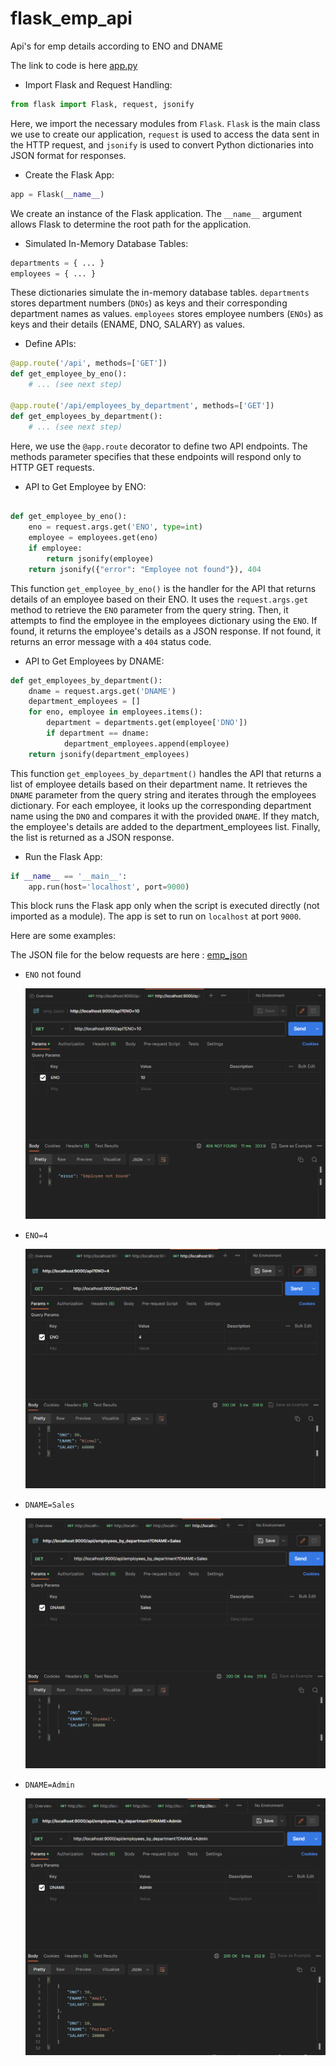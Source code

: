 # flask_emp_api

Api's for emp details according to ENO and DNAME

The link to code is here [app.py](./app.py)

- Import Flask and Request Handling:

```python
from flask import Flask, request, jsonify
```

Here, we import the necessary modules from `Flask`. `Flask` is the main class we use to create our application, `request` is used to access the data sent in the HTTP request, and `jsonify` is used to convert Python dictionaries into JSON format for responses.

- Create the Flask App:

```python
app = Flask(__name__)
```

We create an instance of the Flask application. The `__name__` argument allows Flask to determine the root path for the application.

- Simulated In-Memory Database Tables:

```python
departments = { ... }
employees = { ... }
```

These dictionaries simulate the in-memory database tables. `departments` stores department numbers (`DNOs`) as keys and their corresponding department names as values. `employees` stores employee numbers (`ENOs`) as keys and their details (ENAME, DNO, SALARY) as values.

- Define APIs:

```python
@app.route('/api', methods=['GET'])
def get_employee_by_eno():
    # ... (see next step)

@app.route('/api/employees_by_department', methods=['GET'])
def get_employees_by_department():
    # ... (see next step)
```

Here, we use the `@app.route` decorator to define two API endpoints. The methods parameter specifies that these endpoints will respond only to HTTP GET requests.

- API to Get Employee by ENO:

```python

def get_employee_by_eno():
    eno = request.args.get('ENO', type=int)
    employee = employees.get(eno)
    if employee:
        return jsonify(employee)
    return jsonify({"error": "Employee not found"}), 404
```

This function `get_employee_by_eno()` is the handler for the API that returns details of an employee based on their ENO. It uses the `request.args.get` method to retrieve the `ENO` parameter from the query string. Then, it attempts to find the employee in the employees dictionary using the `ENO`. If found, it returns the employee's details as a JSON response. If not found, it returns an error message with a `404` status code.

- API to Get Employees by DNAME:

```python
def get_employees_by_department():
    dname = request.args.get('DNAME')
    department_employees = []
    for eno, employee in employees.items():
        department = departments.get(employee['DNO'])
        if department == dname:
            department_employees.append(employee)
    return jsonify(department_employees)
```

This function `get_employees_by_department()` handles the API that returns a list of employee details based on their department name. It retrieves the `DNAME` parameter from the query string and iterates through the employees dictionary. For each employee, it looks up the corresponding department name using the `DNO` and compares it with the provided `DNAME`. If they match, the employee's details are added to the department_employees list. Finally, the list is returned as a JSON response.

- Run the Flask App:

```python
if __name__ == '__main__':
    app.run(host='localhost', port=9000)
```

This block runs the Flask app only when the script is executed directly (not imported as a module). The app is set to run on `localhost` at port `9000`.

Here are some examples:

The JSON file for the below requests are here : [emp_json](./emp_basic.postman_collection.json)

- `ENO` not found

    <img src="./Images/ENO_notfound.png" />

- `ENO=4`

    <img src="./Images/ENO_found.png" />

- `DNAME=Sales`

    <img src="./Images/DNAME_Sales.png" />

- `DNAME=Admin`

    <img src="./Images/DNAME_admin.png" />
